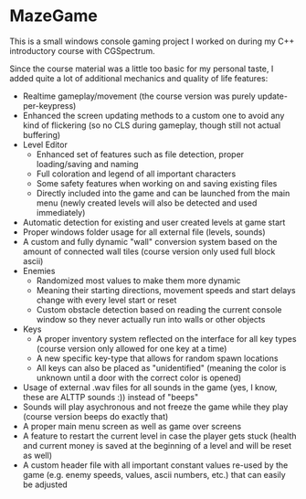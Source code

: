# MazeGame

This is a small windows console gaming project I worked on during my C++ introductory course with CGSpectrum.

Since the course material was a little too basic for my personal taste, I added quite a lot of additional mechanics and quality of life features:

* Realtime gameplay/movement (the course version was purely update-per-keypress)
* Enhanced the screen updating methods to a custom one to avoid any kind of flickering (so no CLS during gameplay, though still not actual buffering)
* Level Editor
  - Enhanced set of features such as file detection, proper loading/saving and naming
  - Full coloration and legend of all important characters
  - Some safety features when working on and saving existing files
  - Directly included into the game and can be launched from the main menu (newly created levels will also be detected and used immediately)
* Automatic detection for existing and user created levels at game start
* Proper windows folder usage for all external file (levels, sounds)
* A custom and fully dynamic "wall" conversion system based on the amount of connected wall tiles (course version only used full block ascii)
* Enemies
  - Randomized most values to make them more dynamic
  - Meaning their starting directions, movement speeds and start delays change with every level start or reset
  - Custom obstacle detection based on reading the current console window so they never actually run into walls or other objects
* Keys
  - A proper inventory system reflected on the interface for all key types (course version only allowed for one key at a time)
  - A new specific key-type that allows for random spawn locations
  - All keys can also be placed as "unidentified" (meaning the color is unknown until a door with the correct color is opened)
* Usage of external .wav files for all sounds in the game (yes, I know, these are ALTTP sounds :)) instead of "beeps"
* Sounds will play asychronous and not freeze the game while they play (course version beeps do exactly that)
* A proper main menu screen as well as game over screens
* A feature to restart the current level in case the player gets stuck (health and current money is saved at the beginning of a level and will be reset as well)
* A custom header file with all important constant values re-used by the game (e.g. enemy speeds, values, ascii numbers, etc.) that can easily be adjusted
